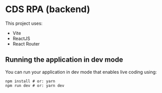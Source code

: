 # CDS RPA (backend)

This project uses:

- Vite
- ReactJS
- React Router

## Running the application in dev mode

You can run your application in dev mode that enables live coding using:

```
npm install # or: yarn
npm run dev # or: yarn dev
```